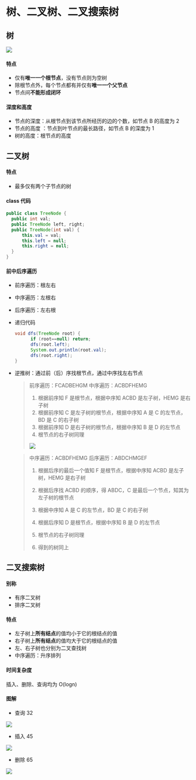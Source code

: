 # 树、二叉树、二叉搜索树

## 树

![](https://gitee.com/kingmusi/imgs/raw/master/blog/20211116110856.png)

#### 特点

- 仅有**唯一一个根节点**，没有节点则为空树
- 除根节点外，每个节点都有并仅有**唯一一个父节点**
- 节点间**不能形成闭环**

#### 深度和高度

- 节点的深度：从根节点到该节点所经历的边的个数，如节点 B 的高度为 2
- 节点的高度 ：节点到叶节点的最长路径，如节点 B 的深度为 1
- 树的高度：根节点的高度

## 二叉树

#### 特点

- 最多仅有两个子节点的树

#### class 代码

```java
public class TreeNode {
  public int val;
  public TreeNode left, right;
  public TreeNode(int val) {
      this.val = val;
      this.left = null;
      this.right = null;
  }
}
```

#### 前中后序遍历

- 前序遍历：根左右

- 中序遍历：左根右

- 后序遍历：左右根

- 递归代码

  ```java
  void dfs(TreeNode root) {
  		if (root==null) return;
  		dfs(root.left);
  		System.out.println(root.val);
  		dfs(root.right);
  }
  ```

- 逆推树：通过前（后）序找根节点，通过中序找左右节点

  > 前序遍历：FCADBEHGM
  > 中序遍历：ACBDFHEMG
  >
  > 1. 根据前序知 F 是根节点，根据中序知 ACBD 是左子树，HEMG 是右子树
  > 2. 根据前序知 C 是左子树的根节点，根据中序知 A 是 C 的左节点，BD 是 C 的右子树
  > 3. 根据前序知 D 是右子树的根节点，根据中序知 B 是 D 的左节点
  > 4. 根节点的右子树同理
  >
  > ![](https://gitee.com/kingmusi/imgs/raw/master/blog/20211116113719.png)

  > 中序遍历：ACBDFHEMG
  > 后序遍历：ABDCHMGEF
  >
  > 1. 根据后序的最后一个值知 F 是根节点，根据中序知 ACBD 是左子树，HEMG 是右子树
  > 2. 根据后序找 ACBD 的顺序，得 ABDC，C 是最后一个节点，知其为左子树的根节点
  > 3. 根据中序知 A 是 C 的左节点，BD 是 C 的右子树
  > 4. 根据后序知 D 是根节点，根据中序知 B 是 D 的左节点
  > 5. 根节点的右子树同理
  >
  > 6. 得到的树同上

## 二叉搜索树

#### 别称

- 有序二叉树
- 排序二叉树

#### 特点

- 左子树上**所有结点**的值均小于它的根结点的值
- 右子树上**所有结点**的值均大于它的根结点的值
- 左、右子树也分别为二叉查找树
- 中序遍历：升序排列

#### 时间复杂度

插入、删除、查询均为 O(logn)

#### 图解

- 查询 32

![](https://gitee.com/kingmusi/imgs/raw/master/blog/20211116114629.gif)

- 插入 45

![](https://gitee.com/kingmusi/imgs/raw/master/blog/20211116114819.gif)

- 删除 65

![](https://gitee.com/kingmusi/imgs/raw/master/blog/20211116114945.gif)

